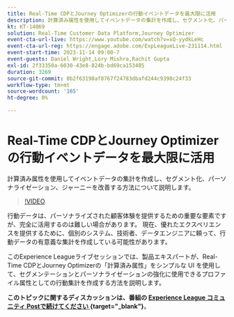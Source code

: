 ```yaml
---
title: Real-Time CDPとJourney Optimizerの行動イベントデータを最大限に活用
description: 計算済み属性を使用してイベントデータの集計を作成し、セグメント化、パーソナライゼーション、ジャーニーを改善する方法について説明します。
kt: KT-14069
solution: Real-Time Customer Data Platform,Journey Optimizer
event-cta-url-live: https://www.youtube.com/watch?v=xQ-yydkLeHc
event-cta-url-reg: https://engage.adobe.com/ExpLeagueLive-231114.html
event-start-time: 2023-11-14 09:00-7
event-guests: Daniel Wright,Lory Mishra,Rachit Gupta
exl-id: 2f33350a-6030-43e8-824b-bd69ca153485
duration: 3269
source-git-commit: 0b2f63198af8767f24783dbafd244c9398c24f33
workflow-type: tm+mt
source-wordcount: '165'
ht-degree: 0%

---
```


# Real-Time CDPとJourney Optimizerの行動イベントデータを最大限に活用

計算済み属性を使用してイベントデータの集計を作成し、セグメント化、パーソナライゼーション、ジャーニーを改善する方法について説明します。

>[!VIDEO](https://video.tv.adobe.com/v/3425196/?quality=12&learn=on)

行動データは、パーソナライズされた顧客体験を提供するための重要な要素ですが、完全に活用するのは難しい場合があります。 現在、優れたエクスペリエンスを提供するために、個別のシステム、技術者、データエンジニアに頼って、行動データの有意義な集計を作成している可能性があります。

このExperience Leagueライブセッションでは、製品エキスパートが、Real-Time CDPとJourney Optimizerの「計算済み属性」をシンプルな UI を使用して、セグメンテーションとパーソナライゼーションの強化に使用できるプロファイル属性としての行動集計を作成する方法を説明します。

**このトピックに関するディスカッションは、番組の [Experience League コミュニティ Postで続けてください ](https://experienceleaguecommunities.adobe.com/t5/real-time-customer-data-platform/experience-league-live-post-session-discussion-get-the-most-from/m-p/633722#M5){target="_blank"}**。

